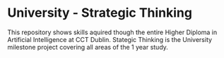 # University - Strategic Thinking

This repository shows skills aquired though the entire Higher Diploma in Artificial Intelligence at CCT Dublin.
Stategic Thinking is the University milestone project covering all areas of the 1 year study.
